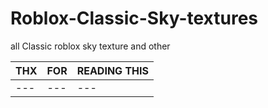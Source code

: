 # Roblox-Classic-Sky-textures
all Classic roblox sky texture and other

| THX | FOR | READING THIS |
|--------|--------|--------|
| ---    | ---    | ---    |

